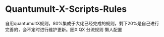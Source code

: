 # Quantumult-X-Scripts-Rules
自用quantumultX规则，80%集成于大佬已经完成的规则，剩下20%是自己进行完善的，会不定时进行维护更新。圈X QX 分流规则 懒人配置
